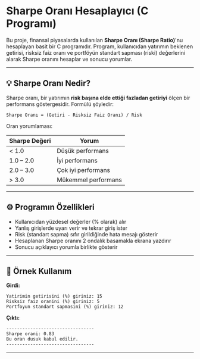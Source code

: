 # Sharpe Oranı Hesaplayıcı (C Programı)

Bu proje, finansal piyasalarda kullanılan **Sharpe Oranı (Sharpe Ratio)**'nu hesaplayan basit bir C programıdır. Program, kullanıcıdan yatırımın beklenen getirisi, risksiz faiz oranı ve portföyün standart sapması (riski) değerlerini alarak Sharpe oranını hesaplar ve sonucu yorumlar.

---

## 💡 Sharpe Oranı Nedir?

Sharpe oranı, bir yatırımın **risk başına elde ettiği fazladan getiriyi** ölçen bir performans göstergesidir. Formülü şöyledir:

```
Sharpe Oranı = (Getiri - Risksiz Faiz Oranı) / Risk
```

Oran yorumlaması:

| Sharpe Değeri | Yorum               |
| ------------- | ------------------- |
| < 1.0         | Düşük performans    |
| 1.0 – 2.0     | İyi performans      |
| 2.0 – 3.0     | Çok iyi performans  |
| > 3.0         | Mükemmel performans |

---

## ⚙️ Programın Özellikleri

* Kullanıcıdan yüzdesel değerler (% olarak) alır
* Yanlış girişlerde uyarı verir ve tekrar giriş ister
* Risk (standart sapma) sıfır girildiğinde hata mesajı gösterir
* Hesaplanan Sharpe oranını 2 ondalık basamakla ekrana yazdırır
* Sonucu açıklayıcı yorumla birlikte gösterir

---

## 🧩 Örnek Kullanım

**Girdi:**

```
Yatirimin getirisini (%) giriniz: 15
Risksiz faiz oranini (%) giriniz: 5
Portfoyun standart sapmasini (%) giriniz: 12
```

**Çıktı:**

```
---------------------------------
Sharpe orani: 0.83
Bu oran dusuk kabul edilir.
---------------------------------
```

---

